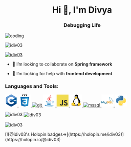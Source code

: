 <h1 align="center">Hi 👋, I'm Divya</h1>
<h3 align="center">Debugging Life</h3>
<img algin = "right" alt ="coding" width ="400" src = "https://i.pinimg.com/originals/1f/d7/8e/1fd78e28449345cb772e60eb101b66b2.gif">
<p align="left"> <img src="https://komarev.com/ghpvc/?username=idiv03&label=Profile%20views&color=0e75b6&style=flat" alt="idiv03" /> </p>

<p align="left"> <a href="https://github.com/ryo-ma/github-profile-trophy"><img src="https://github-profile-trophy.vercel.app/?username=idiv03" alt="idiv03" /></a> </p>

- 👯 I’m looking to collaborate on **Spring framework**

- 🤝 I’m looking for help with **frontend development**


<p align="left">
</p>

<h3 align="left">Languages and Tools:</h3>
<p align="left"> <a href="https://www.w3schools.com/cpp/" target="_blank" rel="noreferrer"> <img src="https://raw.githubusercontent.com/devicons/devicon/master/icons/cplusplus/cplusplus-original.svg" alt="cplusplus" width="40" height="40"/> </a> <a href="https://www.w3schools.com/css/" target="_blank" rel="noreferrer"> <img src="https://raw.githubusercontent.com/devicons/devicon/master/icons/css3/css3-original-wordmark.svg" alt="css3" width="40" height="40"/> </a> <a href="https://git-scm.com/" target="_blank" rel="noreferrer"> <img src="https://www.vectorlogo.zone/logos/git-scm/git-scm-icon.svg" alt="git" width="40" height="40"/> </a> <a href="https://www.java.com" target="_blank" rel="noreferrer"> <img src="https://raw.githubusercontent.com/devicons/devicon/master/icons/java/java-original.svg" alt="java" width="40" height="40"/> </a> <a href="https://developer.mozilla.org/en-US/docs/Web/JavaScript" target="_blank" rel="noreferrer"> <img src="https://raw.githubusercontent.com/devicons/devicon/master/icons/javascript/javascript-original.svg" alt="javascript" width="40" height="40"/> </a> <a href="https://www.linux.org/" target="_blank" rel="noreferrer"> <img src="https://raw.githubusercontent.com/devicons/devicon/master/icons/linux/linux-original.svg" alt="linux" width="40" height="40"/> </a> <a href="https://www.microsoft.com/en-us/sql-server" target="_blank" rel="noreferrer"> <img src="https://www.svgrepo.com/show/303229/microsoft-sql-server-logo.svg" alt="mssql" width="40" height="40"/> </a> <a href="https://www.mysql.com/" target="_blank" rel="noreferrer"> <img src="https://raw.githubusercontent.com/devicons/devicon/master/icons/mysql/mysql-original-wordmark.svg" alt="mysql" width="40" height="40"/> </a> <a href="https://www.python.org" target="_blank" rel="noreferrer"> <img src="https://raw.githubusercontent.com/devicons/devicon/master/icons/python/python-original.svg" alt="python" width="40" height="40"/> </a> </p>

<p><img align="left" src="https://github-readme-stats.vercel.app/api/top-langs?username=idiv03&show_icons=true&locale=en&layout=compact" alt="idiv03" /></p>

<p>&nbsp;<img align="center" src="https://github-readme-stats.vercel.app/api?username=idiv03&show_icons=true&locale=en" alt="idiv03" /></p>

<p><img align="center" src="https://github-readme-streak-stats.herokuapp.com/?user=idiv03&" alt="idiv03" /></p>
[![@idiv03's Holopin badges->](https://holopin.me/idiv03)](https://holopin.io/@idiv03)
